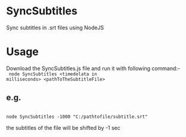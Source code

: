 # SyncSubtitles
Sync subtitles in .srt  files using NodeJS

# Usage
Download the SyncSubtitles.js file and run it with following command:-<br/>
<code>
node SyncSubtitles &lt;timedelata in milliseconds&gt; &lt;pathToTheSubtitleFile&gt;
</code>

## e.g.
<code>
node SyncSubtitles -1000 "C:/pathtofile/subtitle.srt"
</code>
 
the subtitles of the file will be shifted by -1 sec
